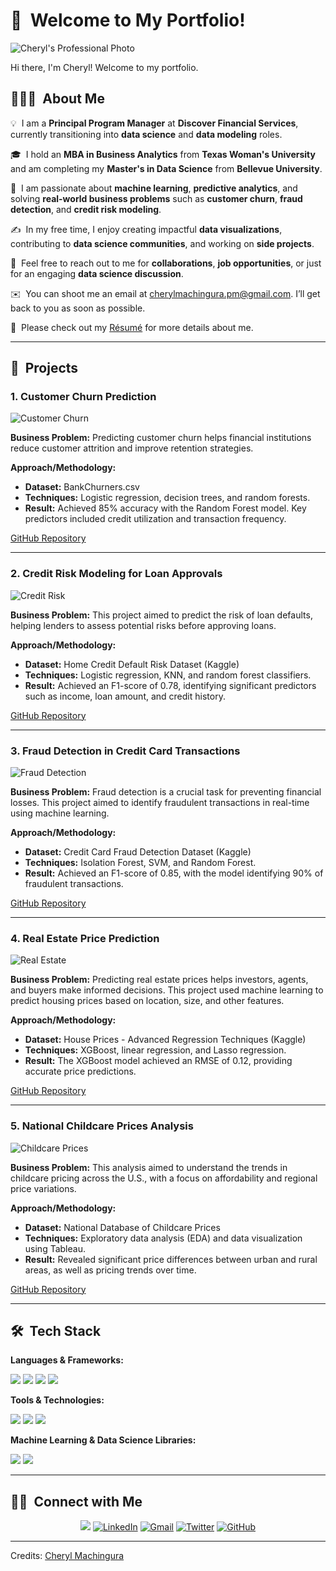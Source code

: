 <h1>👋 &nbsp;Welcome to My Portfolio!</h1>

<img src="https://github.com/CherylMachingura/cheryltaf85.github.io/blob/main/Professionalimage.JPG" alt="Cheryl's Professional Photo">  
<p>Hi there, I'm Cheryl! Welcome to my portfolio.</p>

<h2>👨🏻‍💻 &nbsp;About Me</h2>

<p>💡 &nbsp;I am a <strong>Principal Program Manager</strong> at <strong>Discover Financial Services</strong>, currently transitioning into <strong>data science</strong> and <strong>data modeling</strong> roles.</p>
<p>🎓 &nbsp;I hold an <strong>MBA in Business Analytics</strong> from <strong>Texas Woman's University</strong> and am completing my <strong>Master's in Data Science</strong> from <strong>Bellevue University</strong>.</p>
<p>🌱 &nbsp;I am passionate about <strong>machine learning</strong>, <strong>predictive analytics</strong>, and solving <strong>real-world business problems</strong> such as <strong>customer churn</strong>, <strong>fraud detection</strong>, and <strong>credit risk modeling</strong>.</p>
<p>✍️ &nbsp;In my free time, I enjoy creating impactful <strong>data visualizations</strong>, contributing to <strong>data science communities</strong>, and working on <strong>side projects</strong>.</p>
<p>💬 &nbsp;Feel free to reach out to me for <strong>collaborations</strong>, <strong>job opportunities</strong>, or just for an engaging <strong>data science discussion</strong>.</p>
<p>✉️ &nbsp;You can shoot me an email at <a href="mailto:cherylmachingura.pm@gmail.com">cherylmachingura.pm@gmail.com</a>. I’ll get back to you as soon as possible.</p>
<p>📄 &nbsp;Please check out my <a href="https://drive.google.com/file/d/1CgTBBelcsjjc-4VOdApL9c76vvTL49Fe/view?usp=sharing">Résumé</a> for more details about me.</p>

<hr>

<h2>💼 &nbsp;Projects</h2>

<h3>1. Customer Churn Prediction</h3>
<img src="https://github.com/CherylMachingura/cheryltaf85.github.io/tree/main/projects/credit-churn" alt="Customer Churn">
<p><strong>Business Problem:</strong> Predicting customer churn helps financial institutions reduce customer attrition and improve retention strategies.</p>
<p><strong>Approach/Methodology:</strong>  
  <ul>
    <li><strong>Dataset:</strong> BankChurners.csv</li>
    <li><strong>Techniques:</strong> Logistic regression, decision trees, and random forests.</li>
    <li><strong>Result:</strong> Achieved 85% accuracy with the Random Forest model. Key predictors included credit utilization and transaction frequency.</li>
  </ul>
</p>
<a href="https://github.com/CherylMachingura/cheryltaf85.github.io/tree/main/projects/credit-churn">GitHub Repository</a>

<hr>

<h3>2. Credit Risk Modeling for Loan Approvals</h3>
<img src="https://via.placeholder.com/150" alt="Credit Risk">
<p><strong>Business Problem:</strong> This project aimed to predict the risk of loan defaults, helping lenders to assess potential risks before approving loans.</p>
<p><strong>Approach/Methodology:</strong>  
  <ul>
    <li><strong>Dataset:</strong> Home Credit Default Risk Dataset (Kaggle)</li>
    <li><strong>Techniques:</strong> Logistic regression, KNN, and random forest classifiers.</li>
    <li><strong>Result:</strong> Achieved an F1-score of 0.78, identifying significant predictors such as income, loan amount, and credit history.</li>
  </ul>
</p>
<a href="https://github.com/cheryltaf85/Credit-Risk-Modeling">GitHub Repository</a>

<hr>

<h3>3. Fraud Detection in Credit Card Transactions</h3>
<img src="https://via.placeholder.com/150" alt="Fraud Detection">
<p><strong>Business Problem:</strong> Fraud detection is a crucial task for preventing financial losses. This project aimed to identify fraudulent transactions in real-time using machine learning.</p>
<p><strong>Approach/Methodology:</strong>  
  <ul>
    <li><strong>Dataset:</strong> Credit Card Fraud Detection Dataset (Kaggle)</li>
    <li><strong>Techniques:</strong> Isolation Forest, SVM, and Random Forest.</li>
    <li><strong>Result:</strong> Achieved an F1-score of 0.85, with the model identifying 90% of fraudulent transactions.</li>
  </ul>
</p>
<a href="https://github.com/cheryltaf85/Fraud-Detection-Credit-Card">GitHub Repository</a>

<hr>

<h3>4. Real Estate Price Prediction</h3>
<img src="https://via.placeholder.com/150" alt="Real Estate">
<p><strong>Business Problem:</strong> Predicting real estate prices helps investors, agents, and buyers make informed decisions. This project used machine learning to predict housing prices based on location, size, and other features.</p>
<p><strong>Approach/Methodology:</strong>  
  <ul>
    <li><strong>Dataset:</strong> House Prices - Advanced Regression Techniques (Kaggle)</li>
    <li><strong>Techniques:</strong> XGBoost, linear regression, and Lasso regression.</li>
    <li><strong>Result:</strong> The XGBoost model achieved an RMSE of 0.12, providing accurate price predictions.</li>
  </ul>
</p>
<a href="https://github.com/cheryltaf85/Real-Estate-Price-Prediction">GitHub Repository</a>

<hr>

<h3>5. National Childcare Prices Analysis</h3>
<img src="https://via.placeholder.com/150" alt="Childcare Prices">
<p><strong>Business Problem:</strong> This analysis aimed to understand the trends in childcare pricing across the U.S., with a focus on affordability and regional price variations.</p>
<p><strong>Approach/Methodology:</strong>  
  <ul>
    <li><strong>Dataset:</strong> National Database of Childcare Prices</li>
    <li><strong>Techniques:</strong> Exploratory data analysis (EDA) and data visualization using Tableau.</li>
    <li><strong>Result:</strong> Revealed significant price differences between urban and rural areas, as well as pricing trends over time.</li>
  </ul>
</p>
<a href="https://github.com/cheryltaf85/Childcare-Prices-Analysis">GitHub Repository</a>

<hr>

<h2>🛠 &nbsp;Tech Stack</h2>

<p><strong>Languages & Frameworks:</strong></p>
<img src="https://img.shields.io/badge/-Python-05122A?style=flat&logo=python"> 
<img src="https://img.shields.io/badge/-SQL-05122A?style=flat&logo=postgresql&logoColor=336791"> 
<img src="https://img.shields.io/badge/-R-05122A?style=flat&logo=R&logoColor=276DC3"> 
<img src="https://img.shields.io/badge/-TensorFlow-05122A?style=flat&logo=tensorflow&logoColor=FF6F00">

<p><strong>Tools & Technologies:</strong></p>
<img src="https://img.shields.io/badge/-Tableau-05122A?style=flat&logo=tableau&logoColor=006F8E"> 
<img src="https://img.shields.io/badge/-Power%20BI-05122A?style=flat&logo=powerbi"> 
<img src="https://img.shields.io/badge/-GitHub-05122A?style=flat&logo=github">

<p><strong>Machine Learning & Data Science Libraries:</strong></p>
<img src="https://img.shields.io/badge/-Keras-05122A?style=flat&logo=keras&logoColor=D00000"> 
<img src="https://img.shields.io/badge/-Scikit%20Learn-05122A?style=flat&logo=scikit-learn">

<hr>

<h2>🤝🏻 &nbsp;Connect with Me</h2>

<p align="center">
<a href="https://www.cheryltaf85.com"><img src="https://img.shields.io/badge/-cheryltaf85.com-3423A6?style=flat&logo=Google-Chrome&logoColor=white" /></a>
<a href="https://linkedin.com/in/cherylmachingura/"><img src="https://img.shields.io/badge/-Cheryl%20Machingura-0077B5?style=flat&logo=Linkedin&logoColor=white" alt="LinkedIn" /></a>
<a href="mailto:cherylmachingura.pm@gmail.com"><img src="https://img.shields.io/badge/-cherylmachingura.pm@gmail.com-D14836?style=flat&logo=Gmail&logoColor=white" alt="Gmail" /></a>
<a href="https://twitter.com/cheryl_taf"><img src="https://img.shields.io/badge/-@cheryl_taf-1DA1F2?style=flat&logo=Twitter&logoColor=white" alt="Twitter" /></a>
<a href="https://github.com/cheryltaf85"><img src="https://img.shields.io/badge/-GitHub-05122A?style=flat&logo=GitHub&logoColor=white" alt="GitHub" /></a>
</p>

<hr>

<p>Credits: <a href="https://github.com/cheryltaf85">Cheryl Machingura</a></p>










